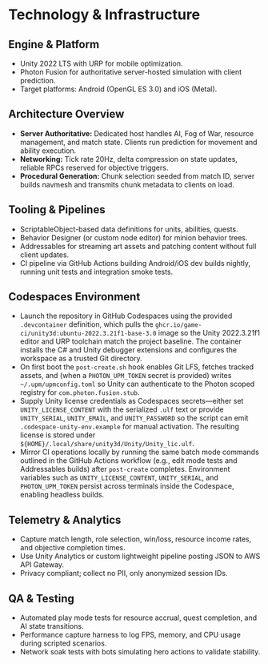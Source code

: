 # Technology & Infrastructure

## Engine & Platform
- Unity 2022 LTS with URP for mobile optimization.
- Photon Fusion for authoritative server-hosted simulation with client prediction.
- Target platforms: Android (OpenGL ES 3.0) and iOS (Metal).

## Architecture Overview
- **Server Authoritative:** Dedicated host handles AI, Fog of War, resource management, and match state. Clients run prediction for movement and ability execution.
- **Networking:** Tick rate 20Hz, delta compression on state updates, reliable RPCs reserved for objective triggers.
- **Procedural Generation:** Chunk selection seeded from match ID, server builds navmesh and transmits chunk metadata to clients on load.

## Tooling & Pipelines
- ScriptableObject-based data definitions for units, abilities, quests.
- Behavior Designer (or custom node editor) for minion behavior trees.
- Addressables for streaming art assets and patching content without full client updates.
- CI pipeline via GitHub Actions building Android/iOS dev builds nightly, running unit tests and integration smoke tests.

## Codespaces Environment
- Launch the repository in GitHub Codespaces using the provided `.devcontainer` definition, which
  pulls the `ghcr.io/game-ci/unity3d:ubuntu-2022.3.21f1-base-3.0` image so the Unity 2022.3.21f1
  editor and URP toolchain match the project baseline. The container installs the C# and Unity
  debugger extensions and configures the workspace as a trusted Git directory.
- On first boot the `post-create.sh` hook enables Git LFS, fetches tracked assets, and (when a
  `PHOTON_UPM_TOKEN` secret is provided) writes `~/.upm/upmconfig.toml` so Unity can authenticate to
  the Photon scoped registry for `com.photon.fusion.stub`.
- Supply Unity license credentials as Codespaces secrets—either set `UNITY_LICENSE_CONTENT` with the
  serialized `.ulf` text or provide `UNITY_SERIAL`, `UNITY_EMAIL`, and `UNITY_PASSWORD` so the script
  can emit `.codespace-unity-env.example` for manual activation. The resulting license is stored
  under `${HOME}/.local/share/unity3d/Unity/Unity_lic.ulf`.
- Mirror CI operations locally by running the same batch mode commands outlined in the GitHub
  Actions workflow (e.g., edit mode tests and Addressables builds) after `post-create` completes.
  Environment variables such as `UNITY_LICENSE_CONTENT`, `UNITY_SERIAL`, and `PHOTON_UPM_TOKEN`
  persist across terminals inside the Codespace, enabling headless builds.

## Telemetry & Analytics
- Capture match length, role selection, win/loss, resource income rates, and objective completion times.
- Use Unity Analytics or custom lightweight pipeline posting JSON to AWS API Gateway.
- Privacy compliant; collect no PII, only anonymized session IDs.

## QA & Testing
- Automated play mode tests for resource accrual, quest completion, and AI state transitions.
- Performance capture harness to log FPS, memory, and CPU usage during scripted scenarios.
- Network soak tests with bots simulating hero actions to validate stability.
